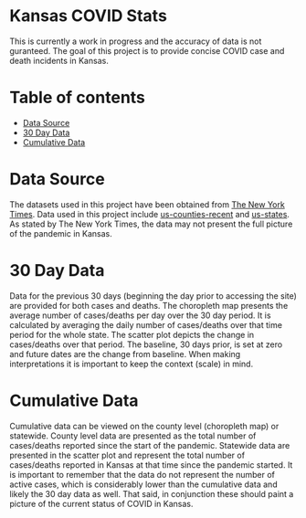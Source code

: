 # Kansas COVID Stats

This is currently a work in progress and the accuracy of data is not guranteed. The goal of this project is to provide concise COVID case and death incidents in Kansas.

# Table of contents
* [Data Source](#Data-Source)
* [30 Day Data](#30-day-data)
* [Cumulative Data](#cumulative-data)


# Data Source
The datasets used in this project have been obtained from [The New York Times](https://github.com/nytimes/covid-19-data). Data used in this project include [us-counties-recent](https://github.com/nytimes/covid-19-data/blob/master/us-counties-recent.csv) and [us-states](https://github.com/nytimes/covid-19-data/blob/master/us-states.csv). As stated by The New York Times, the data may not present the full picture of the pandemic in Kansas. 

# 30 Day Data
Data for the previous 30 days (beginning the day prior to accessing the site) are provided for both cases and deaths. The choropleth map presents the average number of cases/deaths per day over the 30 day period. It is calculated by averaging the daily number of cases/deaths over that time period for the whole state. The scatter plot depicts the change in cases/deaths over that period. The baseline, 30 days prior, is set at zero and future dates are the change from baseline. When making interpretations it is important to keep the context (scale) in mind.

# Cumulative Data
Cumulative data can be viewed on the county level (choropleth map) or statewide. County level data are presented as the total number of cases/deaths reported since the start of the pandemic. Statewide data are presented in the scatter plot and represent the total number of cases/deaths reported in Kansas at that time since the pandemic started. It is important to remember that the data do not represent the number of active cases, which is considerably lower than the cumulative data and likely the 30 day data as well. That said, in conjunction these should paint a picture of the current status of COVID in Kansas. 
